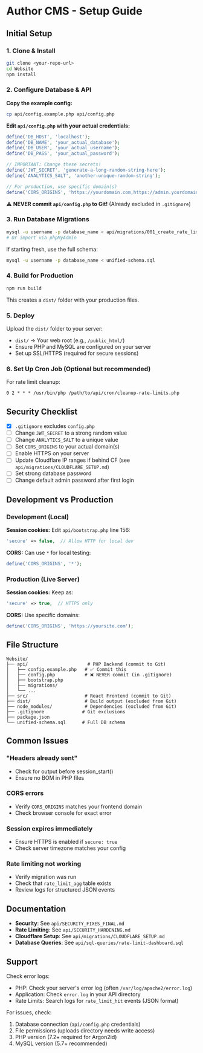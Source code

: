 # Author CMS - Setup Guide

## Initial Setup

### 1. Clone & Install

```bash
git clone <your-repo-url>
cd Website
npm install
```

### 2. Configure Database & API

**Copy the example config:**
```bash
cp api/config.example.php api/config.php
```

**Edit `api/config.php` with your actual credentials:**
```php
define('DB_HOST', 'localhost');
define('DB_NAME', 'your_actual_database');
define('DB_USER', 'your_actual_username');
define('DB_PASS', 'your_actual_password');

// IMPORTANT: Change these secrets!
define('JWT_SECRET', 'generate-a-long-random-string-here');
define('ANALYTICS_SALT', 'another-unique-random-string');

// For production, use specific domain(s)
define('CORS_ORIGINS', 'https://yourdomain.com,https://admin.yourdomain.com');
```

⚠️ **NEVER commit `api/config.php` to Git!** (Already excluded in `.gitignore`)

### 3. Run Database Migrations

```bash
mysql -u username -p database_name < api/migrations/001_create_rate_limit_table.sql
# Or import via phpMyAdmin
```

If starting fresh, use the full schema:
```bash
mysql -u username -p database_name < unified-schema.sql
```

### 4. Build for Production

```bash
npm run build
```

This creates a `dist/` folder with your production files.

### 5. Deploy

Upload the `dist/` folder to your server:
- `dist/` → Your web root (e.g., `/public_html/`)
- Ensure PHP and MySQL are configured on your server
- Set up SSL/HTTPS (required for secure sessions)

### 6. Set Up Cron Job (Optional but recommended)

For rate limit cleanup:
```cron
0 2 * * * /usr/bin/php /path/to/api/cron/cleanup-rate-limits.php
```

## Security Checklist

- [x] `.gitignore` excludes `config.php`
- [ ] Change `JWT_SECRET` to a strong random value
- [ ] Change `ANALYTICS_SALT` to a unique value
- [ ] Set `CORS_ORIGINS` to your actual domain(s)
- [ ] Enable HTTPS on your server
- [ ] Update Cloudflare IP ranges if behind CF (see `api/migrations/CLOUDFLARE_SETUP.md`)
- [ ] Set strong database password
- [ ] Change default admin password after first login

## Development vs Production

### Development (Local)

**Session cookies:** Edit `api/bootstrap.php` line 156:
```php
'secure' => false,  // Allow HTTP for local dev
```

**CORS:** Can use `*` for local testing:
```php
define('CORS_ORIGINS', '*');
```

### Production (Live Server)

**Session cookies:** Keep as:
```php
'secure' => true,  // HTTPS only
```

**CORS:** Use specific domains:
```php
define('CORS_ORIGINS', 'https://yoursite.com');
```

## File Structure

```
Website/
├── api/                      # PHP Backend (commit to Git)
│   ├── config.example.php   # ✅ Commit this
│   ├── config.php           # ❌ NEVER commit (in .gitignore)
│   ├── bootstrap.php
│   ├── migrations/
│   └── ...
├── src/                     # React Frontend (commit to Git)
├── dist/                    # Build output (excluded from Git)
├── node_modules/            # Dependencies (excluded from Git)
├── .gitignore              # Git exclusions
├── package.json
└── unified-schema.sql      # Full DB schema
```

## Common Issues

### "Headers already sent"
- Check for output before session_start()
- Ensure no BOM in PHP files

### CORS errors
- Verify `CORS_ORIGINS` matches your frontend domain
- Check browser console for exact error

### Session expires immediately
- Ensure HTTPS is enabled if `secure: true`
- Check server timezone matches your config

### Rate limiting not working
- Verify migration was run
- Check that `rate_limit_agg` table exists
- Review logs for structured JSON events

## Documentation

- **Security**: See `api/SECURITY_FIXES_FINAL.md`
- **Rate Limiting**: See `api/SECURITY_HARDENING.md`
- **Cloudflare Setup**: See `api/migrations/CLOUDFLARE_SETUP.md`
- **Database Queries**: See `api/sql-queries/rate-limit-dashboard.sql`

## Support

Check error logs:
- PHP: Check your server's error log (often `/var/log/apache2/error.log`)
- Application: Check `error.log` in your API directory
- Rate Limits: Search logs for `rate_limit_hit` events (JSON format)

For issues, check:
1. Database connection (`api/config.php` credentials)
2. File permissions (uploads directory needs write access)
3. PHP version (7.2+ required for Argon2id)
4. MySQL version (5.7+ recommended)
